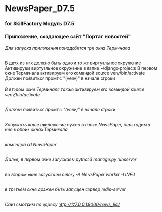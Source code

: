 # NewsPaper_D7.5 #
### for SkillFactory Модуль D7.5 ###
### Приложение, создающее сайт "Портал новостей" ###
###### Для запуска приложения понадобится три окна Терминала 
 В двух из них должно быть одно и то же виртуальное окружение 
 Активируем виртуальное окружение в папке ~/django-projects 
 В первом окне Терминала активируем его командой source venv/bin/activate 
 Должен появиться промт с "(venv)" в начале строки 
###### В втором окне Терминала также активируем его командой source venv/bin/activate ######
###### Должен появиться промт с "(venv)" в начале строки ######
###### Запускать наше приложение нужно в папке NewsPaper, переходим в нее в обоих окнах Терминала ######
###### командой cd NewsPaper ######
###### Далее, в первом окне запускаем python3 manage.py runserver ######
###### во втором окне запускаем celery -A NewsPaper worker -l INFO ######
###### в третьем окне должен быть запущен сервер redis-server ######
###### Сайт смотрим по адресу http://127.0.0.1:8000/news_list/ ######
